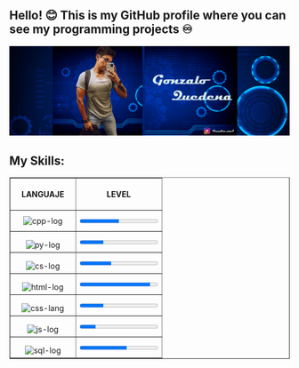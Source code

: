 ##  Hello! 😊 This is my GitHub profile where you can see my programming projects ♾️ 
![gonzalo-quedena-banner](https://raw.githubusercontent.com/GonzaQued/GonzaQued/main/src/banner-github-quedena.png)

## My Skills:

  <table width="100%" border="1px">
    <tr>
      <th style="padding: 20px;">LANGUAJE</th>
      <th>LEVEL</th>
    </tr>
    <tr align="center">
      <td style="padding: 10px;">
        <img src="https://shorturl.at/mzEKW" alt="cpp-log"width="100"/>
      </td>
      <td>
        <progress value="50" max="100"></progress>
      </td>
    </tr>
    <tr align="center">
      <td style="padding: 5px;">
        <img src="https://shorturl.at/CIVX6" alt="py-log"width="90" style="margin-top: 10px;"/>
      </td>
      <td>
        <progress value="30" max="100"></progress>
      </td>
    </tr>
    <tr align="center">
      <td style="padding: 5px;">
        <img src="https://shorturl.at/irsEX" alt="cs-log"width="190" style="margin-top: 10px;"/>
      </td>
      <td>
        <progress value="40" max="100"></progress>
      </td>
    </tr>
    <tr align="center">
      <td style="padding: 5px;">
        <img src="https://shorturl.at/mIJMQ" alt="html-log"width="130" style="margin-top: 10px;"/>
      </td>
      <td>
        <progress value="90" max="100"></progress>
      </td>
    </tr>
    <tr align="center">
      <td style="padding: 5px;">
        <img src="https://shorturl.at/agrHU" alt="css-lang"width="90" style="margin-top: 10px;"/>
      </td>
      <td>
        <progress value="30" max="100"></progress>
      </td>
    </tr>
    <tr align="center">
      <td style="padding: 5px;">
        <img src="https://shorturl.at/dhpR2" alt="js-log"width="220" style="margin-top: 10px;"/>
      </td>
      <td>
        <progress value="20" max="100"></progress>
      </td>
    </tr>
    <tr align="center">
      <td style="padding: 5px;">
        <img src="https://shorturl.at/uVXYZ" alt="sql-log"width="130" style="margin-top: 10px;"/>
      </td>
      <td>
        <progress value="60" max="100"></progress>
      </td>
    </tr>
  </table>
